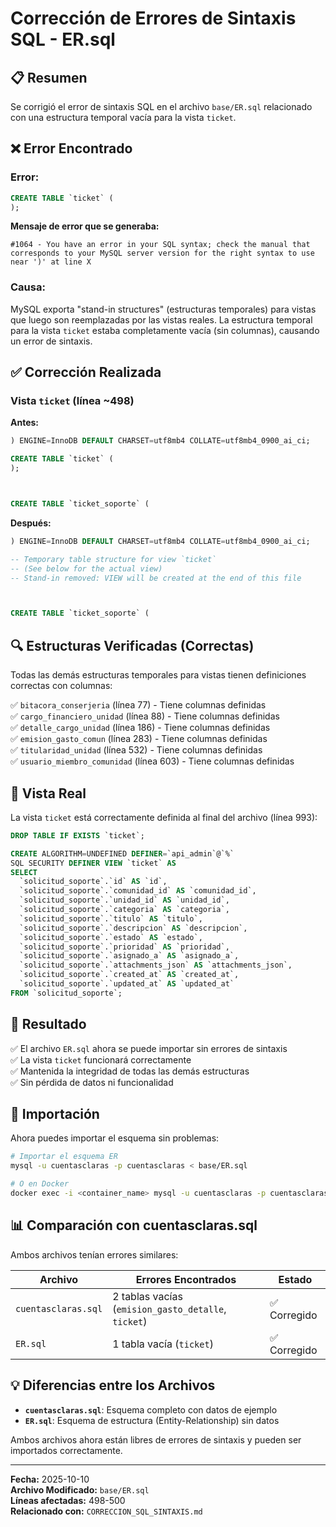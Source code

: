 # Corrección de Errores de Sintaxis SQL - ER.sql

## 📋 Resumen
Se corrigió el error de sintaxis SQL en el archivo `base/ER.sql` relacionado con una estructura temporal vacía para la vista `ticket`.

## ❌ Error Encontrado

### Error:
```sql
CREATE TABLE `ticket` (
);
```

**Mensaje de error que se generaba:**
```
#1064 - You have an error in your SQL syntax; check the manual that 
corresponds to your MySQL server version for the right syntax to use 
near ')' at line X
```

### Causa:
MySQL exporta "stand-in structures" (estructuras temporales) para vistas que luego son reemplazadas por las vistas reales. La estructura temporal para la vista `ticket` estaba completamente vacía (sin columnas), causando un error de sintaxis.

## ✅ Corrección Realizada

### Vista `ticket` (línea ~498)

**Antes:**
```sql
) ENGINE=InnoDB DEFAULT CHARSET=utf8mb4 COLLATE=utf8mb4_0900_ai_ci;

CREATE TABLE `ticket` (
);



CREATE TABLE `ticket_soporte` (
```

**Después:**
```sql
) ENGINE=InnoDB DEFAULT CHARSET=utf8mb4 COLLATE=utf8mb4_0900_ai_ci;

-- Temporary table structure for view `ticket`
-- (See below for the actual view)
-- Stand-in removed: VIEW will be created at the end of this file



CREATE TABLE `ticket_soporte` (
```

## 🔍 Estructuras Verificadas (Correctas)

Todas las demás estructuras temporales para vistas tienen definiciones correctas con columnas:

✅ `bitacora_conserjeria` (línea 77) - Tiene columnas definidas  
✅ `cargo_financiero_unidad` (línea 88) - Tiene columnas definidas  
✅ `detalle_cargo_unidad` (línea 186) - Tiene columnas definidas  
✅ `emision_gasto_comun` (línea 283) - Tiene columnas definidas  
✅ `titularidad_unidad` (línea 532) - Tiene columnas definidas  
✅ `usuario_miembro_comunidad` (línea 603) - Tiene columnas definidas  

## 📍 Vista Real

La vista `ticket` está correctamente definida al final del archivo (línea 993):

```sql
DROP TABLE IF EXISTS `ticket`;

CREATE ALGORITHM=UNDEFINED DEFINER=`api_admin`@`%` 
SQL SECURITY DEFINER VIEW `ticket` AS 
SELECT 
  `solicitud_soporte`.`id` AS `id`,
  `solicitud_soporte`.`comunidad_id` AS `comunidad_id`,
  `solicitud_soporte`.`unidad_id` AS `unidad_id`,
  `solicitud_soporte`.`categoria` AS `categoria`,
  `solicitud_soporte`.`titulo` AS `titulo`,
  `solicitud_soporte`.`descripcion` AS `descripcion`,
  `solicitud_soporte`.`estado` AS `estado`,
  `solicitud_soporte`.`prioridad` AS `prioridad`,
  `solicitud_soporte`.`asignado_a` AS `asignado_a`,
  `solicitud_soporte`.`attachments_json` AS `attachments_json`,
  `solicitud_soporte`.`created_at` AS `created_at`,
  `solicitud_soporte`.`updated_at` AS `updated_at`
FROM `solicitud_soporte`;
```

## 🎯 Resultado

✅ El archivo `ER.sql` ahora se puede importar sin errores de sintaxis  
✅ La vista `ticket` funcionará correctamente  
✅ Mantenida la integridad de todas las demás estructuras  
✅ Sin pérdida de datos ni funcionalidad  

## 🚀 Importación

Ahora puedes importar el esquema sin problemas:

```bash
# Importar el esquema ER
mysql -u cuentasclaras -p cuentasclaras < base/ER.sql

# O en Docker
docker exec -i <container_name> mysql -u cuentasclaras -p cuentasclaras < base/ER.sql
```

## 📊 Comparación con cuentasclaras.sql

Ambos archivos tenían errores similares:

| Archivo | Errores Encontrados | Estado |
|---------|---------------------|--------|
| `cuentasclaras.sql` | 2 tablas vacías (`emision_gasto_detalle`, `ticket`) | ✅ Corregido |
| `ER.sql` | 1 tabla vacía (`ticket`) | ✅ Corregido |

## 💡 Diferencias entre los Archivos

- **`cuentasclaras.sql`**: Esquema completo con datos de ejemplo
- **`ER.sql`**: Esquema de estructura (Entity-Relationship) sin datos

Ambos archivos ahora están libres de errores de sintaxis y pueden ser importados correctamente.

---
**Fecha:** 2025-10-10  
**Archivo Modificado:** `base/ER.sql`  
**Líneas afectadas:** 498-500  
**Relacionado con:** `CORRECCION_SQL_SINTAXIS.md`
